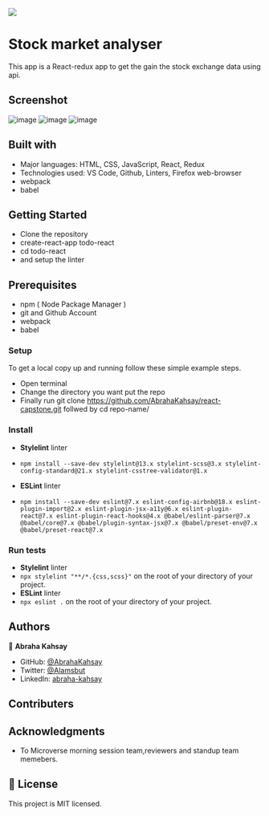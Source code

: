 ![](https://img.shields.io/badge/Microverse-blueviolet)

# Stock market analyser

This app is a React-redux app to get the gain the stock exchange data using api.

## Screenshot

![image](https://user-images.githubusercontent.com/75738563/187927680-a5d7995c-4e2a-4f92-a3ed-33d7363fbffb.png)
![image](https://user-images.githubusercontent.com/75738563/187927890-0a17c633-a1b0-4d16-b467-34647c1b3e50.png)
![image](https://user-images.githubusercontent.com/75738563/187928806-1136c4d0-82f7-442b-8b71-19ac17b6681f.png)

## Built with

- Major languages: HTML, CSS, JavaScript, React, Redux
- Technologies used: VS Code, Github, Linters, Firefox web-browser
- webpack
- babel

## Getting Started

- Clone the repository
- create-react-app todo-react
- cd todo-react
- and setup the linter

## Prerequisites

- npm ( Node Package Manager )
- git and Github Account
- webpack
- babel

### Setup

To get a local copy up and running follow these simple example steps.

- Open terminal
- Change the directory you want put the repo
- Finally run git clone https://github.com/AbrahaKahsay/react-capstone.git follwed by cd repo-name/

### Install

- **Stylelint** linter

- `npm install --save-dev stylelint@13.x stylelint-scss@3.x stylelint-config-standard@21.x stylelint-csstree-validator@1.x`

- **ESLint** linter
- `npm install --save-dev eslint@7.x eslint-config-airbnb@18.x eslint-plugin-import@2.x eslint-plugin-jsx-a11y@6.x eslint-plugin-react@7.x eslint-plugin-react-hooks@4.x @babel/eslint-parser@7.x @babel/core@7.x @babel/plugin-syntax-jsx@7.x @babel/preset-env@7.x @babel/preset-react@7.x`

### Run tests

- **Stylelint** linter
- `npx stylelint "**/*.{css,scss}"` on the root of your directory of your project.
- **ESLint** linter
- `npx eslint .` on the root of your directory of your project.

## Authors

👤 **Abraha Kahsay**

- GitHub: [@AbrahaKahsay](https://github.com/AbrahaKahsay)
- Twitter: [@Alamsbut](https://twitter.com/abraha_ka)
- LinkedIn: [abraha-kahsay](www.linkedin.com/in/abraha-kahsay-492771135/)

## Contributers

## Acknowledgments

- To Microverse morning session team,reviewers and standup team memebers.

## 📝 License

This project is MIT licensed.

